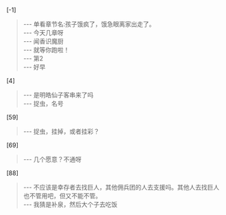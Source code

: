 
[-1] 
>--- 单看章节名:孩子饿疯了，饿急眼离家出走了。<br>
>--- 今天几章呀<br>
>--- 闻香识魔厨<br>
>--- 就等你跑啦！<br>
>--- 第2<br>
>--- 好早<br>

[4] 
>--- 是明皓仙子客串来了吗<br>
>--- 捉虫，名号<br>

[59] 
>--- 捉虫，挂掉，或者挂彩？<br>

[69] 
>--- 几个愿意？不通呀<br>

[88] 
>--- 不应该是幸存者去找巨人，其他佣兵团的人去支援吗。其他人去找巨人也不管用吧，但又不能不管。<br>
>--- 我猜是补泉，然后大个子去吃饭<br>
